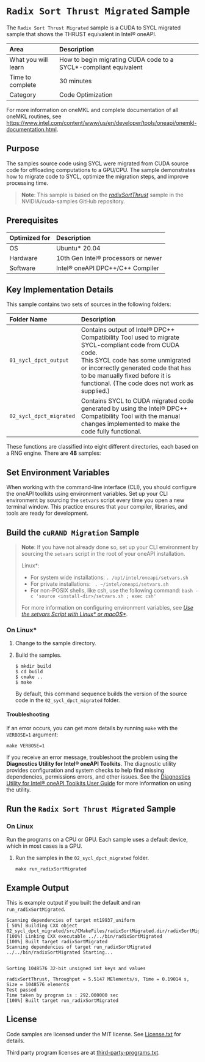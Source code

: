 # `Radix Sort Thrust Migrated` Sample

The `Radix Sort Thrust Migrated` sample is a CUDA to SYCL migrated sample that shows the THRUST equivalent in Intel® oneAPI.

| Area                   | Description
|:---                    |:---
| What you will learn    | How to begin migrating CUDA code to a SYCL*-compliant equivalent
| Time to complete       | 30 minutes
| Category               | Code Optimization

For more information on oneMKL and complete documentation of all oneMKL routines, see https://www.intel.com/content/www/us/en/developer/tools/oneapi/onemkl-documentation.html.

## Purpose

The samples source code using SYCL were migrated from CUDA source code for offloading computations to a GPU/CPU. The sample demonstrates how to migrate code to SYCL, optimize the migration steps, and improve processing time.

>**Note**: This sample is based on the [*radixSortThrust*](https://github.com/NVIDIA/cuda-samples/tree/master/Samples/2_Concepts_and_Techniques/radixSortThrust) sample in the NVIDIA/cuda-samples GitHub repository.

## Prerequisites

| Optimized for         | Description
|:---                   |:---
| OS                    | Ubuntu* 20.04
| Hardware              | 10th Gen Intel® processors or newer
| Software              | Intel® oneAPI DPC++/C++ Compiler

## Key Implementation Details

This sample contains two sets of sources in the following folders:

| Folder Name             | Description
|:---                     |:---
| `01_sycl_dpct_output`   | Contains output of Intel® DPC++ Compatibility Tool used to migrate SYCL-compliant code from CUDA code. <br> This SYCL code has some unmigrated or incorrectly generated code that has to be manually fixed before it is functional. (The code does not work as supplied.)
| `02_sycl_dpct_migrated` | Contains SYCL to CUDA migrated code generated by using the Intel® DPC++ Compatibility Tool with the manual changes implemented to make the code fully functional.

These functions are classified into eight different directories, each based on a RNG engine. There are **48** samples:

## Set Environment Variables

When working with the command-line interface (CLI), you should configure the oneAPI toolkits using environment variables. Set up your CLI environment by sourcing the `setvars` script every time you open a new terminal window. This practice ensures that your compiler, libraries, and tools are ready for development.

## Build the `cuRAND Migration` Sample

> **Note**: If you have not already done so, set up your CLI
> environment by sourcing  the `setvars` script in the root of your oneAPI installation.
>
> Linux*:
> - For system wide installations: `. /opt/intel/oneapi/setvars.sh`
> - For private installations: ` . ~/intel/oneapi/setvars.sh`
> - For non-POSIX shells, like csh, use the following command: `bash -c 'source <install-dir>/setvars.sh ; exec csh'`
>
> For more information on configuring environment variables, see *[Use the setvars Script with Linux* or macOS*](https://www.intel.com/content/www/us/en/develop/documentation/oneapi-programming-guide/top/oneapi-development-environment-setup/use-the-setvars-script-with-linux-or-macos.html)*.

### On Linux*

1. Change to the sample directory.
2. Build the samples.
   ```
   $ mkdir build
   $ cd build
   $ cmake ..
   $ make
   ```

   By default, this command sequence builds the version of the source code in the  `02_sycl_dpct_migrated` folder.

#### Troubleshooting

If an error occurs, you can get more details by running `make` with
the `VERBOSE=1` argument:
```
make VERBOSE=1
```
If you receive an error message, troubleshoot the problem using the **Diagnostics Utility for Intel® oneAPI Toolkits**. The diagnostic utility provides configuration and system checks to help find missing dependencies, permissions errors, and other issues. See the [Diagnostics Utility for Intel® oneAPI Toolkits User Guide](https://www.intel.com/content/www/us/en/develop/documentation/diagnostic-utility-user-guide/top.html) for more information on using the utility.


## Run the `Radix Sort Thrust Migrated` Sample

### On Linux

Run the programs on a CPU or GPU. Each sample uses a default device, which in most cases is a GPU.

1. Run the samples in the `02_sycl_dpct_migrated` folder.
   ```
   make run_radixSortMigrated
   ```

## Example Output

This is example output if you built the default and ran `run_radixSortMigrated`.

```
Scanning dependencies of target mt19937_uniform
[ 50%] Building CXX object 02_sycl_dpct_migrated/src/CMakeFiles/radixSortMigrated.dir/radixSortMigrated.cpp.o
[100%] Linking CXX executable ../../bin/radixSortMigrated
[100%] Built target radixSortMigrated
Scanning dependencies of target run_radixSortMigrated
../../bin/radixSortMigrated Starting...


Sorting 1048576 32-bit unsigned int keys and values

radixSortThrust, Throughput = 5.5147 MElements/s, Time = 0.19014 s, Size = 1048576 elements
Test passed
Time taken by program is : 292.000000 sec
[100%] Built target run_radixSortMigrated

```

## License

Code samples are licensed under the MIT license. See
[License.txt](https://github.com/oneapi-src/oneAPI-samples/blob/master/License.txt) for details.

Third party program licenses are at [third-party-programs.txt](https://github.com/oneapi-src/oneAPI-samples/blob/master/third-party-programs.txt).
